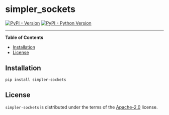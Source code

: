 # simpler_sockets

[![PyPI - Version](https://img.shields.io/pypi/v/simpler-sockets.svg)](https://pypi.org/project/simpler-sockets)
[![PyPI - Python Version](https://img.shields.io/pypi/pyversions/simpler-sockets.svg)](https://pypi.org/project/simpler-sockets)

-----

**Table of Contents**

- [Installation](#installation)
- [License](#license)

## Installation

```console
pip install simpler-sockets
```

## License

`simpler-sockets` is distributed under the terms of the [Apache-2.0](https://spdx.org/licenses/Apache-2.0.html) license.
